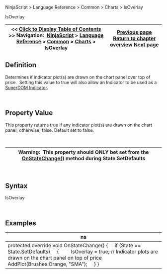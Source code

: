 ﻿


NinjaScript \> Language Reference \> Common \> Charts \> IsOverlay






















IsOverlay







| \<\< [Click to Display Table of Contents](isoverlay.md) \>\> **Navigation:**     [NinjaScript](ninjascript-1.md) \> [Language Reference](language_reference_wip-1.md) \> [Common](common-1.md) \> [Charts](chart-1.md) \> IsOverlay | [Previous page](isautoscale-1.md) [Return to chapter overview](chart-1.md) [Next page](isseparatezorder-1.md) |
| --- | --- |











## Definition


Determines if indicator plot(s) are drawn on the chart panel over top of price.  Setting this value to true will also allow an Indicator to be used as a [SuperDOM Indicator](working_with_indicators_superdom-1.md).


 


## Property Value


This property returns true if any indicator plot(s) are drawn on the chart panel; otherwise, false. Default set to false.


 




| Warning:  This property should ONLY bet set from the [OnStateChange()](onstatechange-1.md) method during State.SetDefaults |
| --- |



 


## Syntax


IsOverlay


 


## Examples




| ns |
| --- |
| protected override void OnStateChange() {      if (State \=\= State.SetDefaults)      {          IsOverlay \= true; // Indicator plots are drawn on the chart panel on top of price              AddPlot(Brushes.Orange, "SMA");      } } |










